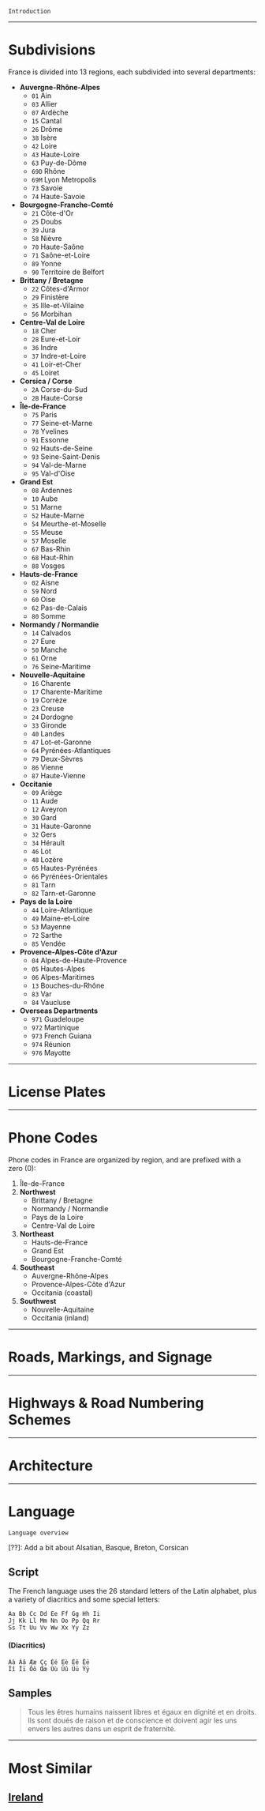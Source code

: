 `Introduction`

---

# Subdivisions

France is divided into 13 regions, each subdivided into several departments:

- **Auvergne-Rhône-Alpes**
  - `01` Ain
  - `03` Allier
  - `07` Ardèche
  - `15` Cantal
  - `26` Drôme
  - `38` Isère
  - `42` Loire
  - `43` Haute-Loire
  - `63` Puy-de-Dôme
  - `69D` Rhône
  - `69M` Lyon Metropolis
  - `73` Savoie
  - `74` Haute-Savoie
- **Bourgogne-Franche-Comté**
  - `21` Côte-d'Or
  - `25` Doubs
  - `39` Jura
  - `58` Nièvre
  - `70` Haute-Saône
  - `71` Saône-et-Loire
  - `89` Yonne
  - `90` Territoire de Belfort
- **Brittany / Bretagne**
  - `22` Côtes-d'Armor
  - `29` Finistère
  - `35` Ille-et-Vilaine
  - `56` Morbihan
- **Centre-Val de Loire**
  - `18` Cher
  - `28` Eure-et-Loir
  - `36` Indre
  - `37` Indre-et-Loire
  - `41` Loir-et-Cher
  - `45` Loiret
- **Corsica / Corse**
  - `2A` Corse-du-Sud
  - `2B` Haute-Corse
- **Île-de-France**
  - `75` Paris
  - `77` Seine-et-Marne
  - `78` Yvelines
  - `91` Essonne
  - `92` Hauts-de-Seine
  - `93` Seine-Saint-Denis
  - `94` Val-de-Marne
  - `95` Val-d'Oise
- **Grand Est**
  - `08` Ardennes
  - `10` Aube
  - `51` Marne
  - `52` Haute-Marne
  - `54` Meurthe-et-Moselle
  - `55` Meuse
  - `57` Moselle
  - `67` Bas-Rhin
  - `68` Haut-Rhin
  - `88` Vosges
- **Hauts-de-France**
  - `02` Aisne
  - `59` Nord
  - `60` Oise
  - `62` Pas-de-Calais
  - `80` Somme
- **Normandy / Normandie**
  - `14` Calvados
  - `27` Eure
  - `50` Manche
  - `61` Orne
  - `76` Seine-Maritime
- **Nouvelle-Aquitaine**
  - `16` Charente
  - `17` Charente-Maritime
  - `19` Corrèze
  - `23` Creuse
  - `24` Dordogne
  - `33` Gironde
  - `40` Landes
  - `47` Lot-et-Garonne
  - `64` Pyrénées-Atlantiques
  - `79` Deux-Sèvres
  - `86` Vienne
  - `87` Haute-Vienne
- **Occitanie**
  - `09` Ariège
  - `11` Aude
  - `12` Aveyron
  - `30` Gard
  - `31` Haute-Garonne
  - `32` Gers
  - `34` Hérault
  - `46` Lot
  - `48` Lozère
  - `65` Hautes-Pyrénées
  - `66` Pyrénées-Orientales
  - `81` Tarn
  - `82` Tarn-et-Garonne
- **Pays de la Loire**
  - `44` Loire-Atlantique
  - `49` Maine-et-Loire
  - `53` Mayenne
  - `72` Sarthe
  - `85` Vendée
- **Provence-Alpes-Côte d'Azur**
  - `04` Alpes-de-Haute-Provence
  - `05` Hautes-Alpes
  - `06` Alpes-Maritimes
  - `13` Bouches-du-Rhône
  - `83` Var
  - `84` Vaucluse
- **Overseas Departments**
  - `971` Guadeloupe
  - `972` Martinique
  - `973` French Guiana
  - `974` Réunion
  - `976` Mayotte

<CountryMap code="FRA" scale="2000" level="2" />

---

# License Plates

---

# Phone Codes

Phone codes in France are organized by region, and are prefixed with a zero (0):

1. Île-de-France
2. **Northwest**
   - Brittany / Bretagne
   - Normandy / Normandie
   - Pays de la Loire
   - Centre-Val de Loire
3. **Northeast**
   - Hauts-de-France
   - Grand Est
   - Bourgogne-Franche-Comté
4. **Southeast**
   - Auvergne-Rhône-Alpes
   - Provence-Alpes-Côte d'Azur
   - Occitania (coastal)
5. **Southwest**
   - Nouvelle-Aquitaine
   - Occitania (inland)

---

# Roads, Markings, and Signage

---

# Highways & Road Numbering Schemes

---

# Architecture

---

# Language

`Language overview`

[??]: Add a bit about Alsatian, Basque, Breton, Corsican

## Script

The French language uses the 26 standard letters of the Latin alphabet, plus a variety of diacritics and some special letters:

```
Aa Bb Cc Dd Ee Ff Gg Hh Ii
Jj Kk Ll Mm Nn Oo Pp Qq Rr
Ss Tt Uu Vv Ww Xx Yy Zz
```

#### (Diacritics)

```
Àà Ââ Ææ Çç Éé Èè Êê Ëë
Îî Ïï Ôô Œœ Ùù Ûû Üü Ÿÿ
```

## Samples

> Tous les êtres humains naissent libres et égaux en dignité et en droits. Ils sont doués de raison et de conscience et doivent agir les uns envers les autres dans un esprit de fraternité.

---

# Most Similar

## [Ireland](/countries/IRL)
